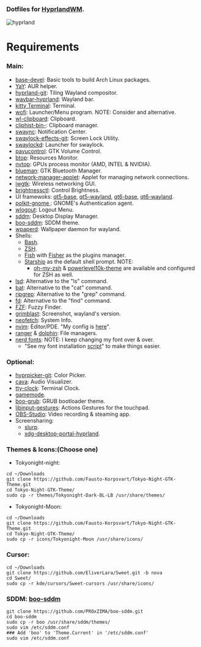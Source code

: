 ### Dotfiles for [HyprlandWM](https://wiki.hyprland.org/Getting-Started/Installation/).

![hyprland](https://github.com/Gl00ria/dotfiles/assets/74514103/8f3ae6d1-ac6a-4317-8bef-b95d2326f6ca)


# Requirements

### Main:

- [base-devel](https://archlinux.org/packages/core/any/base-devel/): Basic tools to build Arch Linux packages.
- [YaY](https://github.com/Jguer/yay): AUR helper.
- [hyprland-git](https://aur.archlinux.org/packages/hyprland-git): Tiling Wayland compositor.
- [waybar-hyprland](https://aur.archlinux.org/packages/waybar-hyprland): Wayland bar.
- [kitty Terminal](https://github.com/kovidgoyal/kitty): Terminal.
- [wofi](https://github.com/uncomfyhalomacro/wofi): Launcher/Menu program. NOTE: Consider and alternative.
- [wl-clipboard](https://github.com/bugaevc/wl-clipboard): Clipboard.
- [cliphist-bin-](https://github.com/sentriz/cliphist): Clipboard manager.
- [swaync](https://github.com/ErikReider/SwayNotificationCenter): Notification Center.
- [swaylock-effects-git](https://github.com/mortie/swaylock-effects): Screen Lock Utility.
- [swaylockd](https://github.com/jirutka/swaylockd): Launcher for swaylock.
- [pavucontrol](https://aur.archlinux.org/packages/pavucontrol-git): GTK Volume Control.
- [btop](https://github.com/aristocratos/btop): Resources Monitor.
- [nvtop](https://github.com/Syllo/nvtop): GPUs process monitor (AMD, INTEL & NVIDIA).
- [blueman](https://github.com/blueman-project/blueman): GTK Bluetooth Manager.
- [network-manager-applet](https://aur.archlinux.org/packages/network-manager-applet-git): Applet for managing network connections.
- [iwgtk](https://github.com/J-Lentz/iwgtk): Wireless networking GUI.
- [brightnessctl](https://github.com/Hummer12007/brightnessctl): Control Brightness.
- UI framewoks: [qt5-base](https://aur.archlinux.org/packages/qt5-base-git), [qt5-wayland](https://aur.archlinux.org/packages/qt5-wayland-git), [qt6-base](https://aur.archlinux.org/packages/qt6-base-git), [qt6-wayland](https://archlinux.org/packages/extra/x86_64/qt6-wayland/).
- [ polkit-gnome ](https://aur.archlinux.org/packages/polkit-gnome-git): GNOME's Authentication agent.
- [wlogout](https://github.com/ArtsyMacaw/wlogout): Logout Menu.
- [sddm](https://github.com/sddm/sddm): Desktop Display Manager.
- [boo-sddm](https://github.com/PROxZIMA/boo-sddm): SDDM theme.
- [wpaperd](https://github.com/danyspin97/wpaperd): Wallpaper daemon for wayland.
- Shells:
  - [Bash](https://www.gnu.org/software/bash/).
  - [ZSH](https://sourceforge.net/p/zsh/code/ci/master/tree/).
  - [Fish](https://fishshell.com/) with [Fisher](https://github.com/jorgebucaran/fisher) as the plugins manager.
  - [Starship](https://starship.rs/) as the default shell prompt.
    NOTE:
    - [oh-my-zsh](https://github.com/ohmyzsh/ohmyzsh) &
      [powerlevel10k-theme](https://github.com/romkatv/powerlevel10k)
      are available and configured for ZSH as well.
- [lsd](https://github.com/Peltoche/lsd): Alternative to the "ls" command.
- [bat](https://github.com/sharkdp/bat): Alternative to the "cat" command.
- [ripgrep](https://github.com/BurntSushi/ripgrep): Alternative to the "grep" command.
- [fd](https://github.com/sharkdp/fd): Alternative to the "find" command.
- [FZF](https://github.com/junegunn/fzf): Fuzzy Finder.
- [grimblast](https://github.com/hyprwm/contrib): Screenshot, wayland's version.
- [neofetch](https://github.com/dylanaraps/neofetch): System Info.
- [nvim](https://github.com/neovim/neovim): Editor/PDE. "My config is [here](https://github.com/Gl00ria/nvim)".
- [ranger](https://github.com/ranger/ranger) & [dolphin](https://wiki.archlinux.org/title/Dolphin): File managers.
- [nerd fonts](https://github.com/ryanoasis/nerd-fonts): NOTE: I keep changing my font over & over.
  - "See my font installation [script](https://github.com/Gl00ria/FontsL00ria)" to make things easier.

### Optional:

- [hyprpicker-git](https://github.com/hyprwm/hyprpicker): Color Picker.
- [cava](https://github.com/karlstav/cava): Audio Visualizer.
- [tty-clock](https://github.com/xorg62/tty-clock): Terminal Clock.
- [gamemode](https://aur.archlinux.org/packages/gamemode-git).
- [boo-grub](https://github.com/PROxZIMA/boo-grub): GRUB bootloader theme.
- [libinput-gestures](https://aur.archlinux.org/packages/libinput-gestures): Actions Gestures for the touchpad.
- [OBS-Studio](https://wiki.archlinux.org/title/Open_Broadcaster_Software): Video recording & steaming app.
- Screensharing:
  - [slurp](https://github.com/emersion/slurp).
  - [xdg-desktop-portal-hyprland](https://github.com/hyprwm/xdg-desktop-portal-hyprland).

### Themes & Icons:(Choose one)

- Tokyonight-night:

```
cd ~/Downloads
git clone https://github.com/Fausto-Korpsvart/Tokyo-Night-GTK-Theme.git
cd Tokyo-Night-GTK-Theme/
sudo cp -r themes/Tokyonight-Dark-BL-LB /usr/share/themes/
```

- Tokyonight-Moon:

```
cd ~/Downloads
git clone https://github.com/Fausto-Korpsvart/Tokyo-Night-GTK-Theme.git
cd Tokyo-Night-GTK-Theme/
sudo cp -r icons/Tokyonight-Moon /usr/share/icons/
```

### Cursor:

```
cd ~/Downloads
git clone https://github.com/EliverLara/Sweet.git -b nova
cd Sweet/
sudo cp -r kde/cursors/Sweet-cursors /usr/share/icons/
```

### SDDM: [boo-sddm](https://github.com/PROxZIMA/boo-sddm)

```
git clone https://github.com/PROxZIMA/boo-sddm.git
cd boo-sddm
sudo cp -r boo /usr/share/sddm/themes/
sudo vim /etc/sddm.conf
### Add 'boo' to 'Theme.Current' in '/etc/sddm.conf'
sudo vim /etc/sddm.conf
```
